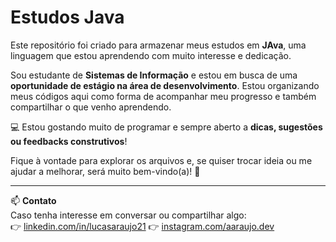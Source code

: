 # Estudos Java

Este repositório foi criado para armazenar meus estudos em **JAva**, uma linguagem que estou aprendendo com muito interesse e dedicação.

Sou estudante de **Sistemas de Informação** e estou em busca de uma **oportunidade de estágio na área de desenvolvimento**. Estou organizando meus códigos aqui como forma de acompanhar meu progresso e também compartilhar o que venho aprendendo.

💻 Estou gostando muito de programar e sempre aberto a **dicas, sugestões ou feedbacks construtivos**!

Fique à vontade para explorar os arquivos e, se quiser trocar ideia ou me ajudar a melhorar, será muito bem-vindo(a)! 🚀

---

📫 **Contato**  
Caso tenha interesse em conversar ou compartilhar algo:  
👉 [linkedin.com/in/lucasaraujo21](www.linkedin.com/in/lucasaraujo21) 
👉 [instagram.com/aaraujo.dev](https://instagram.com/aaraujo.dev)
